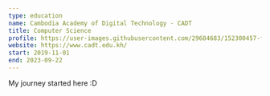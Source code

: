 ```yaml
---
type: education
name: Cambodia Academy of Digital Technology - CADT
title: Computer Science
profile: https://user-images.githubusercontent.com/29684683/152300457-f874020d-70ed-4c73-8ce8-578cdef5ab35.jpeg
website: https://www.cadt.edu.kh/
start: 2019-11-01
end: 2023-09-22
---
```

My journey started here :D
